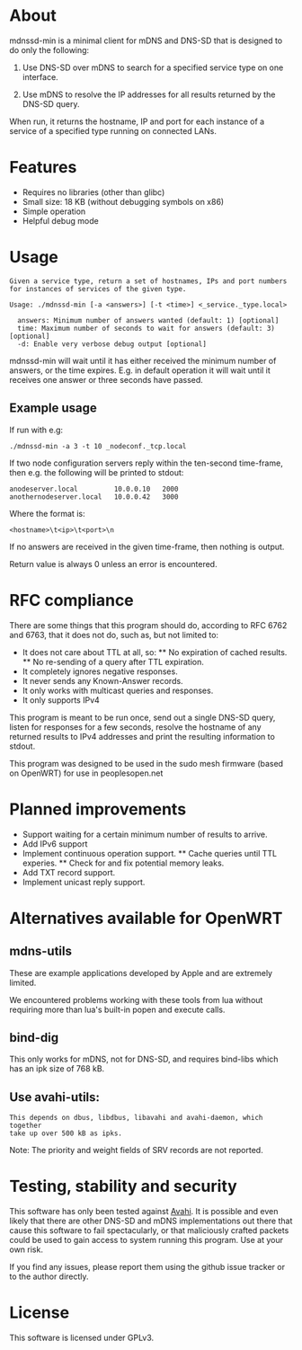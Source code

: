 # About #

mdnssd-min is a minimal client for mDNS and DNS-SD that is designed to do only the following:

  1. Use DNS-SD over mDNS to search for a specified service type on one interface.

  2. Use mDNS to resolve the IP addresses for all results returned by the DNS-SD query.

When run, it returns the hostname, IP and port for each instance of a service of a specified type running on connected LANs.

# Features #

* Requires no libraries (other than glibc)
* Small size: 18 KB (without debugging symbols on x86)
* Simple operation
* Helpful debug mode

# Usage #

```
Given a service type, return a set of hostnames, IPs and port numbers 
for instances of services of the given type.

Usage: ./mdnssd-min [-a <answers>] [-t <time>] <_service._type.local>

  answers: Minimum number of answers wanted (default: 1) [optional]
  time: Maximum number of seconds to wait for answers (default: 3) [optional]
  -d: Enable very verbose debug output [optional]
```
mdnssd-min will wait until it has either received the minimum number of answers, or the time expires. E.g. in default operation it will wait until it receives one answer or three seconds have passed.

## Example usage ##

If run with e.g:

```
./mdnssd-min -a 3 -t 10 _nodeconf._tcp.local
```

If two node configuration servers reply within the ten-second time-frame, then e.g. the following will be printed to stdout:

```
anodeserver.local         10.0.0.10   2000
anothernodeserver.local   10.0.0.42   3000
```

Where the format is:

```
<hostname>\t<ip>\t<port>\n
```

If no answers are received in the given time-frame, then nothing is output.

Return value is always 0 unless an error is encountered.

# RFC compliance #

There are some things that this program should do, according to RFC 6762 and 6763, that it does not do, such as, but not limited to:

* It does not care about TTL at all, so:
** No expiration of cached results.
** No re-sending of a query after TTL expiration.
* It completely ignores negative responses.
* It never sends any Known-Answer records.
* It only works with multicast queries and responses.
* It only supports IPv4

This program is meant to be run once, send out a single DNS-SD query, listen for responses for a few seconds, resolve the hostname of any returned results to IPv4 addresses and print the resulting information to stdout.

This program was designed to be used in the sudo mesh firmware (based on OpenWRT) for use in peoplesopen.net

# Planned improvements #

* Support waiting for a certain minimum number of results to arrive.
* Add IPv6 support
* Implement continuous operation support.
** Cache queries until TTL experies. 
** Check for and fix potential memory leaks.
* Add TXT record support.
* Implement unicast reply support.

# Alternatives available for OpenWRT #

## mdns-utils ##

These are example applications developed by Apple and are extremely limited.

We encountered problems working with these tools from lua without requiring more than lua's built-in popen and execute calls. 

## bind-dig ##

This only works for mDNS, not for DNS-SD, and requires bind-libs which has an ipk size of 768 kB.

## Use avahi-utils:
    This depends on dbus, libdbus, libavahi and avahi-daemon, which together 
    take up over 500 kB as ipks.


Note: The priority and weight fields of SRV records are not reported.

# Testing, stability and security #

This software has only been tested against [Avahi](http://avahi.org/). It is possible and even likely that there are other DNS-SD and mDNS implementations out there that cause this software to fail spectacularly, or that maliciously crafted packets could be used to gain access to system running this program. Use at your own risk.

If you find any issues, please report them using the github issue tracker or to the author directly.

# License #

This software is licensed under GPLv3.